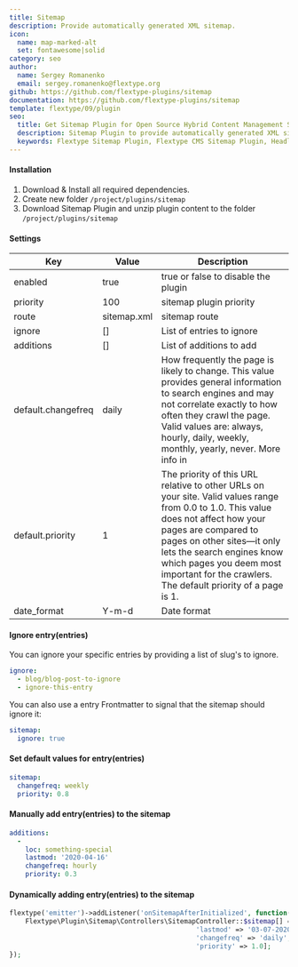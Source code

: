 ```yaml
---
title: Sitemap
description: Provide automatically generated XML sitemap.
icon:
  name: map-marked-alt
  set: fontawesome|solid
category: seo
author:
  name: Sergey Romanenko
  email: sergey.romanenko@flextype.org
github: https://github.com/flextype-plugins/sitemap
documentation: https://github.com/flextype-plugins/sitemap
template: flextype/09/plugin
seo:
  title: Get Sitemap Plugin for Open Source Hybrid Content Management System | Flextype
  description: Sitemap Plugin to provide automatically generated XML sitemap for Open Source Hybrid Content Management System
  keywords: Flextype Sitemap Plugin, Flextype CMS Sitemap Plugin, Headless CMS Sitemap Plugin, Download Flat File CMS Sitemap Plugin, Download Flat File Content Management System Sitemap Plugin, Download PHP CMS Sitemap Plugin, Sitemap Plugin, Plugin, Sitemap, Content, Management, System, PHP, CMS
---
```


#### Installation

1. Download & Install all required dependencies.
2. Create new folder `/project/plugins/sitemap`
3. Download Sitemap Plugin and unzip plugin content to the folder `/project/plugins/sitemap`

#### Settings

| Key | Value | Description |
|---|---|---|
| enabled | true | true or false to disable the plugin |
| priority | 100 | sitemap plugin priority |
| route | sitemap.xml | sitemap route |
| ignore | [] | List of entries to ignore |
| additions | [] | List of additions to add |
| default.changefreq | daily | How frequently the page is likely to change. This value provides general information to search engines and may not correlate exactly to how often they crawl the page. Valid values are: always, hourly, daily, weekly, monthly, yearly, never. More info in |
| default.priority | 1 | The priority of this URL relative to other URLs on your site. Valid values range from 0.0 to 1.0. This value does not affect how your pages are compared to pages on other sites—it only lets the search engines know which pages you deem most important for the crawlers. The default priority of a page is 1. |
| date_format | Y-m-d | Date format |

#### Ignore entry(entries)

You can ignore your specific entries by providing a list of slug's to ignore.

```yaml
ignore:
  - blog/blog-post-to-ignore
  - ignore-this-entry
```

You can also use a entry Frontmatter to signal that the sitemap should ignore it:
```yaml
sitemap:
  ignore: true
```

#### Set default values for entry(entries)

```yaml
sitemap:
  changefreq: weekly
  priority: 0.8
```

#### Manually add entry(entries) to the sitemap

```yaml
additions:
  -
    loc: something-special
    lastmod: '2020-04-16'
    changefreq: hourly
    priority: 0.3
```

#### Dynamically adding entry(entries) to the sitemap

```php
flextype('emitter')->addListener('onSitemapAfterInitialized', function() {
    Flextype\Plugin\Sitemap\Controllers\SitemapController::$sitemap[] = ['loc' => 'something-special-to-add',
                                               'lastmod' => '03-07-2020 09:46',
                                               'changefreq' => 'daily',
                                               'priority' => 1.0];
});

```

